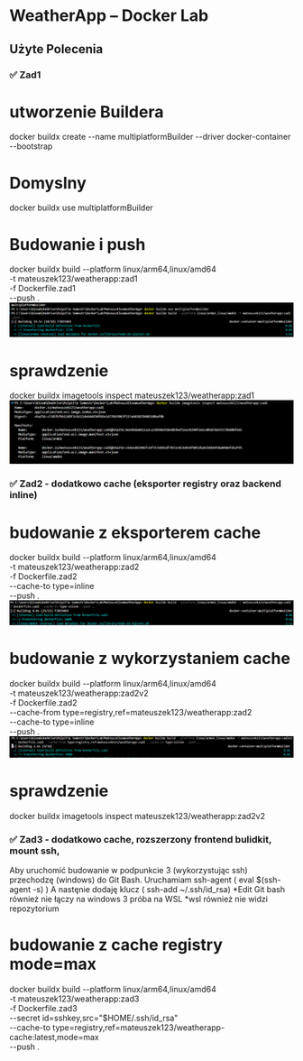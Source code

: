 # WeatherApp – Docker Lab

## Użyte Polecenia

### ✅ Zad1

# utworzenie Buildera
docker buildx create --name multiplatformBuilder --driver docker-container --bootstrap
# Domyslny 
docker buildx use multiplatformBuilder
# Budowanie i push
docker buildx build --platform linux/arm64,linux/amd64 \
  -t mateuszek123/weatherapp:zad1 \
  -f Dockerfile.zad1 \
  --push .
  ![alt text](image-1.png)
# sprawdzenie 
docker buildx imagetools inspect mateuszek123/weatherapp:zad1
![alt text](image.png)


### ✅ Zad2 - dodatkowo cache (eksporter registry oraz backend inline)

# budowanie z eksporterem cache
docker buildx build --platform linux/arm64,linux/amd64 \
  -t mateuszek123/weatherapp:zad2 \
  -f Dockerfile.zad2 \
  --cache-to type=inline \
  --push .
  ![alt text](image-2.png)
# budowanie z wykorzystaniem cache 
docker buildx build --platform linux/arm64,linux/amd64 \
  -t mateuszek123/weatherapp:zad2v2 \
  -f Dockerfile.zad2 \
  --cache-from type=registry,ref=mateuszek123/weatherapp:zad2 \
  --cache-to type=inline \
  --push .
  ![alt text](image-3.png)
# sprawdzenie 
docker buildx imagetools inspect mateuszek123/weatherapp:zad2v2


### ✅ Zad3 - dodatkowo cache, rozszerzony frontend bulidkit, mount ssh, 
Aby uruchomić budowanie w podpunkcie 3 (wykorzystując ssh) przechodzę (windows) do Git Bash.
Uruchamiam ssh-agent ( eval $(ssh-agent -s) )
A nastęnie dodaję klucz ( ssh-add ~/.ssh/id_rsa)
*Edit
Git bash również nie łączy na windows 
3 próba na WSL 
*wsl również nie widzi repozytorium 
# budowanie z cache registry mode=max
docker buildx build --platform linux/arm64,linux/amd64 \
  -t mateuszek123/weatherapp:zad3 \
  -f Dockerfile.zad3 \
  --secret id=sshkey,src="$HOME/.ssh/id_rsa" \
  --cache-to type=registry,ref=mateuszek123/weatherapp-cache:latest,mode=max \
  --push .